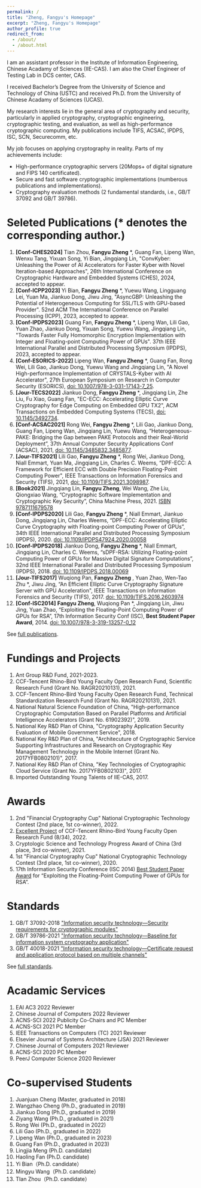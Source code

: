 ```yaml
---
permalink: /
title: "Zheng, Fangyu's Homepage"
excerpt: "Zheng, Fangyu's Homepage"
author_profile: true
redirect_from: 
  - /about/
  - /about.html
---
```



I am an assistant professor in the Institute of Information Engineering, Chinese Acadamy of Sciences (IIE-CAS). I am also the Chief Engineer of Testing Lab in DCS center, CAS.

I received Bachelor’s Degree from the University of Science and Technology of China (USTC) and received Ph.D. from the University of Chinese Acadamy of Sciences (UCAS).

My research interests lie in the general area of cryptography and security, particularly in applied cryptography, cryptographic engineering, cryptographic testing, and evaluation, as well as high-performance cryptographic computing. My publications include TIFS, ACSAC, IPDPS, ISC, SCN, Securecomm, etc.

My job focuses on applying cryptography in reality. Parts of my achievements include:
* High-performance cryptographic servers (20Mops+ of digital signature and FIPS 140 certificated). 
* Secure and fast software cryptographic implementations (numberous publications and implementations).
* Cryptography evaluation methods (2 fundamental standards, i.e., GB/T 37092 and GB/T 39786). 


Seleted Publications (\* denotes the corresponding author.)
======
1. **[Conf-CHES2024]** Tian Zhou, **Fangyu Zheng** *, Guang Fan, Lipeng Wan, Wenxu Tang, Yixuan Song, Yi Bian, Jingqiang Lin, "ConvKyber: Unleashing the Power of AI Accelerators for Faster Kyber with Novel Iteration-based Approaches", 26th International Conference on Cryptographic Hardware and Embedded Systems (CHES), 2024, accepted to appear.
1. **[Conf-ICPP2023]** Yi Bian, **Fangyu Zheng** *, Yuewu Wang, Lingguang Lei, Yuan Ma, Jiankuo Dong, Jiwu Jing, "AsyncGBP: Unleashing the Potential of Heterogeneous Computing for SSL/TLS with GPU-based Provider". 52nd ACM The International Conference on Parallel Processing (ICPP), 2023, accepted to appear.
1. **[Conf-IPDPS2023]** Guang Fan, **Fangyu Zheng** *, Lipeng Wan, Lili Gao, Yuan Zhao, Jiankuo Dong, Yixuan Song, Yuewu Wang, Jingqiang Lin, "Towards Faster Fully Homomorphic Encryption Implementation with Integer and Floating-point Computing Power of GPUs". 37th IEEE International Parallel and Distributed Processing Symposium (IPDPS), 2023, accepted to appear.
1. **[Conf-ESORICS-2022]** Lipeng Wan, **Fangyu Zheng** *, Guang Fan, Rong Wei, Lili Gao, Jiankuo Dong, Yuewu Wang and Jingqiang Lin, "A Novel High-performance Implementation of CRYSTALS-Kyber with AI Accelerator",  27th European Symposium on Research in Computer Security (ESORICS), [doi: 10.1007/978-3-031-17143-7_25](https://link.springer.com/chapter/10.1007/978-3-031-17143-7_25).
1. **[Jour-TECS2022]** Jiankuo Dong, **Fangyu Zheng** *, Jingqiang Lin, Zhe Liu, Fu Xiao, Guang Fan, "EC-ECC: Accelerating Elliptic Curve Cryptography for Edge Computing on Embedded GPU TX2", ACM Transactions on Embedded Computing Systems (TECS),  [doi: 10.1145/3492734](https://dl.acm.org/doi/abs/10.1145/3492734).
1. **[Conf-ACSAC2021]** Rong Wei, **Fangyu Zheng** *, Lili Gao, Jiankuo Dong, Guang Fan, Lipeng Wan, Jingqiang Lin, Yuewu Wang,  “Heterogeneous-PAKE: Bridging the Gap between PAKE Protocols and their Real-World Deployment”, 37th Annual Computer Security Applications Conf (ACSAC), 2021, [doi: 10.1145/3485832.3485877](https://dl.acm.org/doi/10.1145/3485832.3485877).
1. **[Jour-TIFS2021]** Lili Gao, **Fangyu Zheng** *, Rong Wei, Jiankuo Dong, Niall Emmart, Yuan Ma, Jingqiang Lin, Charles C. Weems, “DPF-ECC: A Framework for Efficient ECC with Double Precision Floating-Point Computing Power", IEEE Transactions on Information Forensics and Security (TIFS), 2021, [doi: 10.1109/TIFS.2021.3098987](https://ieeexplore.ieee.org/document/9492115).
1. **[Book2021]** Jingqiang Lin, **Fangyu Zheng**, Wei Wang, Zhe Liu, Qiongxiao Wang, “Cryptographic Software Implementation and Cryptographic Key Security”, China Machine Press, 2021. [ISBN 9787111679578](http://www.hzcourse.com/web/teachRes/detail/5217/214)
1. **[Conf-IPDPS2020]** Lili Gao, **Fangyu Zheng** *, Niall Emmart, Jiankuo Dong, Jingqiang Lin, Charles Weems, “DPF-ECC: Accelerating Elliptic Curve Cryptography with Floating-point Computing Power of GPUs”, 34th IEEE International Parallel and Distributed Processing Symposium (IPDPS), 2020. [doi: 10.1109/IPDPS47924.2020.00058](https://ieeexplore.ieee.org/abstract/document/9139772)
1. **[Conf-IPDPS2018]** Jiankuo Dong, **Fangyu Zheng** *, Niall Emmart, Jingqiang Lin, Charles C. Weems, “sDPF-RSA: Utilizing Floating-point Computing Power of GPUs for Massive Digital Signature Computations”, 32nd IEEE International Parallel and Distributed Processing Symposium (IPDPS), 2018. [doi: 10.1109/IPDPS.2018.00069](https://ieeexplore.ieee.org/abstract/document/8425213)
1. **[Jour-TIFS2017]** Wuqiong Pan, **Fangyu Zheng** , Yuan Zhao, Wen-Tao Zhu *, Jiwu Jing, “An Efficient Elliptic Curve Cryptography Signature Server with GPU Acceleration", IEEE Transactions on Information Forensics and Security (TIFS), 2017. [doi: 10.1109/TIFS.2016.2603974](https://ieeexplore.ieee.org/abstract/document/7555336)
1. **[Conf-ISC2014]** **Fangyu Zheng**, Wuqiong Pan *, Jingqiang Lin, Jiwu Jing, Yuan Zhao, “Exploiting the Floating-Point Computing Power of GPUs for RSA”, 17th Information Security Conf (ISC), **Best Student Paper Award**, 2014. [doi: 10.1007/978-3-319-13257-0_12](https://link.springer.com/chapter/10.1007/978-3-319-13257-0_12)

See [full publications](/full-publications/).

Fundings and Projects
======
1.  Ant Group R&D Fund, 2021-2023.
1.  CCF-Tencent Rhino-Bird Young Faculty Open Research Fund, Scientific Research Fund (Grant No. RAGR20210131), 2021.
1.  CCF-Tencent Rhino-Bird Young Faculty Open Research Fund, Technical Standardization Research Fund (Grant No. RAGR20210131), 2021.
1.  National Natural Science Foundation of China, "High-performance Cryptographic Computation Based on Parallel Platforms and Artificial Intelligence Accelerators (Grant No. 61902392)", 2019.
1.  National Key R&D Plan of China, "Cryptography Application Security Evaluation of Mobile Government Service", 2018.
1.  National Key R&D Plan of China, "Architecuture of Cryptographic Service Supporting Infrastructures and Research on Cryptographic Key Management Technology in the Mobile Internet (Grant No. 2017YFB0802101)", 2017.  
1.  National Key R&D Plan of China, "Key Technologies of Cryptographic Cloud Service (Grant No. 2017YFB0802103)", 2017. 
1.  Imported Outstanding Young Talents of IIE-CAS, 2017.

Awards
======
1. 2nd "Financial Cryptography Cup" National Cryptographic Technology Contest (2nd place, 1st co-winner), 2022.
1. [Excellent Project](https://mp.weixin.qq.com/s?__biz=MjM5MTY5ODE4OQ==&mid=2651537031&idx=2&sn=55d84996e370fc297230f859acb32e0b&chksm=bd4e02e58a398bf3c902913422d0ec7105d2cebf273686f5d50413160b337768dc0dcce2d830&scene=27) of CCF-Tencent Rhino-Bird Young Faculty Open Research Fund (8/34), 2022.
1. Cryptologic Science and Technology Progress Award of China (3rd place, 3rd co-winner), 2021.
1. 1st "Financial Cryptography Cup" National Cryptographic Technology Contest (3rd place, 1st co-winner), 2020.
1. 17th Information Security Conference (ISC 2014) [Best Student Paper Award](http://isc14.ie.cuhk.edu.hk/) for “Exploiting the Floating-Point Computing Power of GPUs for RSA”.

Standards
======
1. GB/T 37092-2018 ["Information security technology—Security requirements for cryptographic modules"](http://openstd.samr.gov.cn/bzgk/gb/newGbInfo?hcno=91CF88FCE66F0F057DED0272AC726657) 
1. GB/T 39786-2021 ["Information security technology—Baseline for information system cryptography application"](http://openstd.samr.gov.cn/bzgk/gb/newGbInfo?hcno=53282C88712CE157043B7A2C590278FC) 
1. GB/T 40018-2021 ["Information security technology—Certificate request and application protocol based on multiple channels"](http://openstd.samr.gov.cn/bzgk/gb/newGbInfo?hcno=BE06BC25AF2EC422E3858B8555E56DAF) 

See [full standards](/standards/).

Acadamic Services
======
1. EAI AC3 2022 Reviewer
1. Chinese Journal of Computers 2022 Reviewer
1. ACNS-SCI 2022 Publicity Co-Chairs and PC Member
1. ACNS-SCI 2021 PC Member
1. IEEE Transactions on Computers (TC) 2021 Reviewer
1. Elsevier Journal of Systems Architecture (JSA) 2021 Reviewer
1. Chinese Journal of Computers 2021 Reviewer
1. ACNS-SCI 2020 PC Member
1. PeerJ Computer Science 2020 Reviewer

Co-supervised Students
======

1. Juanjuan Cheng (Master, graduated in 2018)
1. Wangzhao Cheng (Ph.D., graduated in 2019)
1. Jiankuo Dong (Ph.D., graduated in 2019)
1. Ziyang Wang (Ph.D., graduated in 2021)
1. Rong Wei (Ph.D., graduated in 2022)
1. Lili Gao (Ph.D., graduated in 2022)
1. Lipeng Wan (Ph.D., graduated in 2023)
1. Guang Fan (Ph.D., graduated in 2023)
1. Lingjia Meng (Ph.D. candidate)
1. Haoling Fan (Ph.D. candidate)
1. Yi Bian（Ph.D. candidate）
1. Mingyu Wang（Ph.D. candidate）
1. TIan Zhou（Ph.D. candidate）


<script type="text/javascript" id="clustrmaps" src="//clustrmaps.com/map_v2.js?d=qYFf_TmdO5Vj5Bt80qHDTixnXUwdGwN0pTgUit9SCVk&cl=ffffff&w=a"></script>